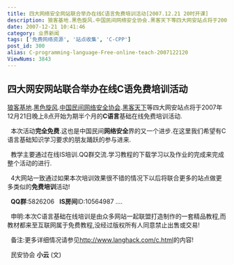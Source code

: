 ```yaml
---
title: 四大网络安全网站联合举办在线C语言免费培训活动[2007.12.21 20时开课]
description: 狼客基地.黑色旋风.中国民间网络安全协会.黑客天下等四大网安站点将于2007年12月21日晚上8点开始为期半个月的C语言基础在线免费培训活动.  本次活动完全免费.这也是中国民间网络安全界的又一个进步.在这里我们希望有C语言基础知识学习要求的朋友踊跃的参与进来.  教学主要通过在线IS培训.QQ群交流.学习教程的下载学习以及作业的完成来完成整个活动的进行.  4大网站一致通过如果本次培训效果很不错的情况下以后将联合更多的站点做更多类似的免费培训活动!  QQ群:5826206   IS房间ID:10564987  申明:本次C语言基础在线培训是由众多网站一起联盟打造制作的一套精品教程,而教材都来至互联网属于免费教程,没经过版权所有人同意禁止出售或交易!  备注:更多详细情况请参见http://www.langhack.com/c.html的内容!  民安协会小云(文)
date: 2007-12-21 10:41:46
category: 业界新闻
tags: ['免费网络资源', '站点收集', 'C-CPP']
post_id: 300
alias: C-programming-language-Free-online-teach-2007122120
ViewNums: 3843
---
```

## 四大网安网站联合举办在线C语免费培训活动

[狼客基地](http://langhack.com).[黑色旋风](http://www.hackp.com/).[中国民间网络安全协会](http://cfnsa.com).[黑客天下](http://hack4.com)等四大网安站点将于2007年12月21日晚上8点开始为期半个月的**C语言**基础在线免费培训活动.

  本次活动**完全免费**.这也是中国民间**网络安全**界的又一个进步.在这里我们希望有C语言基础知识学习要求的朋友踊跃的参与进来.

  教学主要通过在线IS培训.QQ群交流.学习教程的下载学习以及作业的完成来完成整个活动的进行.

  4大网站一致通过如果本次培训效果很不错的情况下以后将联合更多的站点做更多类似的**免费培训**活动!

  **QQ群**:5826206   **IS房间**ID:10564987 ....

  申明:本次C语言基础在线培训是由众多网站一起联盟打造制作的一套精品教程,而教材都来至互联网属于免费教程,没经过版权所有人同意禁止出售或交易!

  备注:更多详细情况请参见<http://www.langhack.com/c.html>的内容!

  民安协会 **小云** (文)